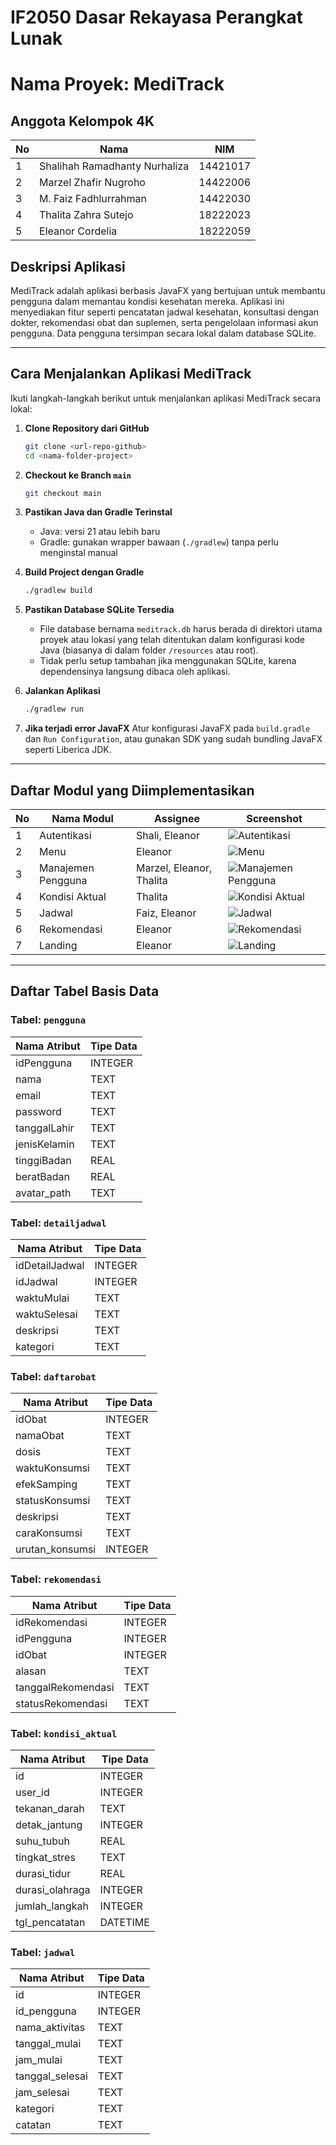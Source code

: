 # IF2050 Dasar Rekayasa Perangkat Lunak 
# Nama Proyek: MediTrack

## Anggota Kelompok 4K

| No | Nama                         | NIM       |
|----|------------------------------|-----------|
| 1  | Shalihah Ramadhanty Nurhaliza | 14421017  |
| 2  | Marzel Zhafir Nugroho         | 14422006  |
| 3  | M. Faiz Fadhlurrahman         | 14422030  |
| 4  | Thalita Zahra Sutejo          | 18222023  |
| 5  | Eleanor Cordelia              | 18222059  |


## Deskripsi Aplikasi
MediTrack adalah aplikasi berbasis JavaFX yang bertujuan untuk membantu pengguna dalam memantau kondisi kesehatan mereka. Aplikasi ini menyediakan fitur seperti pencatatan jadwal kesehatan, konsultasi dengan dokter, rekomendasi obat dan suplemen, serta pengelolaan informasi akun pengguna. Data pengguna tersimpan secara lokal dalam database SQLite.

---

## Cara Menjalankan Aplikasi MediTrack

Ikuti langkah-langkah berikut untuk menjalankan aplikasi MediTrack secara lokal:

1. **Clone Repository dari GitHub**
   ```bash
   git clone <url-repo-github>
   cd <nama-folder-project>
   ```

2. **Checkout ke Branch `main`**
   ```bash
   git checkout main
   ```

3. **Pastikan Java dan Gradle Terinstal**
   - Java: versi 21 atau lebih baru
   - Gradle: gunakan wrapper bawaan (`./gradlew`) tanpa perlu menginstal manual

4. **Build Project dengan Gradle**
   ```bash
   ./gradlew build
   ```

5. **Pastikan Database SQLite Tersedia**
   - File database bernama `meditrack.db` harus berada di direktori utama proyek atau lokasi yang telah ditentukan dalam konfigurasi kode Java (biasanya di dalam folder `/resources` atau root).
   - Tidak perlu setup tambahan jika menggunakan SQLite, karena dependensinya langsung dibaca oleh aplikasi.

6. **Jalankan Aplikasi**
   ```bash
   ./gradlew run
   ```

7. **Jika terjadi error JavaFX**
   Atur konfigurasi JavaFX pada `build.gradle` dan `Run Configuration`, atau gunakan SDK yang sudah bundling JavaFX seperti Liberica JDK.


---

## Daftar Modul yang Diimplementasikan
| No | Nama Modul | Assignee | Screenshot |
|----|-------------|----------|------------|
| 1 | Autentikasi | Shali, Eleanor | ![Autentikasi](screenshots/autentikasi) |
| 2 | Menu | Eleanor | ![Menu](screenshots/menu) |
| 3 | Manajemen Pengguna | Marzel, Eleanor, Thalita | ![Manajemen Pengguna](screenshots/manajemen_pengguna) |
| 4 | Kondisi Aktual | Thalita | ![Kondisi Aktual](screenshots/kondisi_aktual) |
| 5 | Jadwal | Faiz, Eleanor | ![Jadwal](screenshots/jadwal) |
| 6 | Rekomendasi | Eleanor | ![Rekomendasi](screenshots/rekomendasi) |
| 7 | Landing | Eleanor | ![Landing](screenshots/landing) |


---

## Daftar Tabel Basis Data


### Tabel: `pengguna`

| Nama Atribut | Tipe Data |
|--------------|-----------|
| idPengguna | INTEGER |
| nama | TEXT |
| email | TEXT |
| password | TEXT |
| tanggalLahir | TEXT |
| jenisKelamin | TEXT |
| tinggiBadan | REAL |
| beratBadan | REAL |
| avatar_path | TEXT |


### Tabel: `detailjadwal`

| Nama Atribut | Tipe Data |
|--------------|-----------|
| idDetailJadwal | INTEGER |
| idJadwal | INTEGER |
| waktuMulai | TEXT |
| waktuSelesai | TEXT |
| deskripsi | TEXT |
| kategori | TEXT |


### Tabel: `daftarobat`

| Nama Atribut | Tipe Data |
|--------------|-----------|
| idObat | INTEGER |
| namaObat | TEXT |
| dosis | TEXT |
| waktuKonsumsi | TEXT |
| efekSamping | TEXT |
| statusKonsumsi | TEXT |
| deskripsi | TEXT |
| caraKonsumsi | TEXT |
| urutan_konsumsi | INTEGER |


### Tabel: `rekomendasi`

| Nama Atribut | Tipe Data |
|--------------|-----------|
| idRekomendasi | INTEGER |
| idPengguna | INTEGER |
| idObat | INTEGER |
| alasan | TEXT |
| tanggalRekomendasi | TEXT |
| statusRekomendasi | TEXT |


### Tabel: `kondisi_aktual`

| Nama Atribut | Tipe Data |
|--------------|-----------|
| id | INTEGER |
| user_id | INTEGER |
| tekanan_darah | TEXT |
| detak_jantung | INTEGER |
| suhu_tubuh | REAL |
| tingkat_stres | TEXT |
| durasi_tidur | REAL |
| durasi_olahraga | INTEGER |
| jumlah_langkah | INTEGER |
| tgl_pencatatan | DATETIME |


### Tabel: `jadwal`

| Nama Atribut | Tipe Data |
|--------------|-----------|
| id | INTEGER |
| id_pengguna | INTEGER |
| nama_aktivitas | TEXT |
| tanggal_mulai | TEXT |
| jam_mulai | TEXT |
| tanggal_selesai | TEXT |
| jam_selesai | TEXT |
| kategori | TEXT |
| catatan | TEXT |
